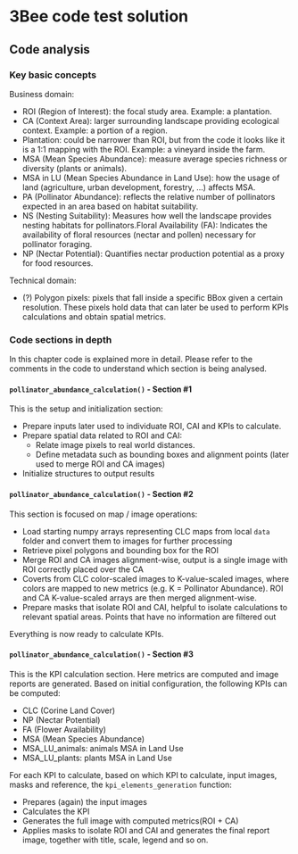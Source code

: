 # 3Bee code test solution

## Code analysis

### Key basic concepts

Business domain:

* ROI (Region of Interest): the focal study area. Example: a plantation.
* CA (Context Area): larger surrounding landscape providing ecological context. Example: a portion of a region.
* Plantation: could be narrower than ROI, but from the code it looks like it is a 1:1 mapping with the ROI. Example: a vineyard inside the farm.
* MSA (Mean Species Abundance): measure average species richness or diversity (plants or animals).
* MSA in LU (Mean Species Abundance in Land Use): how the usage of land (agriculture, urban development, forestry, ...) affects MSA.
* PA (Pollinator Abundance): reflects the relative number of pollinators expected in an area based on habitat suitability.
* NS (Nesting Suitability): Measures how well the landscape provides nesting habitats for pollinators.Floral Availability (FA): Indicates the availability of floral resources (nectar and pollen) necessary for pollinator foraging.
* NP (Nectar Potential): Quantifies nectar production potential as a proxy for food resources.

Technical domain:

* (?) Polygon pixels: pixels that fall inside a specific BBox given a certain resolution. These pixels hold data that can later be used to perform KPIs calculations and obtain spatial metrics.

### Code sections in depth

In this chapter code is explained more in detail. Please refer to the comments in the code to understand which section is being analysed.

#### `pollinator_abundance_calculation()` - Section #1

This is the setup and initialization section:

* Prepare inputs later used to individuate ROI, CAI and KPIs to calculate.
* Prepare spatial data related to ROI and CAI:
  * Relate image pixels to real world distances.
  * Define metadata such as bounding boxes and alignment points (later used to merge ROI and CA images) 
* Initialize structures to output results

#### `pollinator_abundance_calculation()` - Section #2

This section is focused on map / image operations: 

* Load starting numpy arrays representing CLC maps from local `data` folder and convert them to images for further processing
* Retrieve pixel polygons and bounding box for the ROI
* Merge ROI and CA images alignment-wise, output is a single image with ROI correctly placed over the CA
* Coverts from CLC color-scaled images to K-value-scaled images, where colors are mapped to new metrics (e.g. K = Pollinator Abundance). ROI and CA K-value-scaled arrays are then merged alignment-wise.
* Prepare masks that isolate ROI and CAI, helpful to isolate calculations to relevant spatial areas. Points that have no information are filtered out

Everything is now ready to calculate KPIs.

#### `pollinator_abundance_calculation()` - Section #3

This is the KPI calculation section. Here metrics are computed and image reports are generated. Based on initial configuration, the following KPIs can be computed:

* CLC (Corine Land Cover)
* NP (Nectar Potential)
* FA (Flower Availability)
* MSA (Mean Species Abundance)
* MSA_LU_animals: animals MSA in Land Use
* MSA_LU_plants: plants MSA in Land Use

For each KPI to calculate, based on which KPI to calculate, input images, masks and reference, the `kpi_elements_generation` function: 

* Prepares (again) the input images 
* Calculates the KPI
* Generates the full image with computed metrics(ROI + CA)
* Applies masks to isolate ROI and CAI and generates the final report image, together with title, scale, legend and so on.

    

